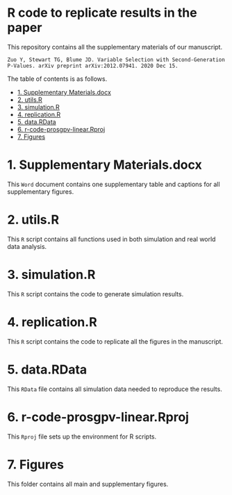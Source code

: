 R code to replicate results in the paper
========================

This repository contains all the supplementary materials of our manuscript. 

	Zuo Y, Stewart TG, Blume JD. Variable Selection with Second-Generation P-Values. arXiv preprint arXiv:2012.07941. 2020 Dec 15.

The table of contents is as follows.  

- [1. Supplementary Materials.docx](#1-supp)
- [2. utils.R](#1-utils)
- [3. simulation.R](#3-simu)
- [4. replication.R](#4-repl)
- [5. data.RData](#5-data)
- [6. r-code-prosgpv-linear.Rproj](#6-r)
- [7. Figures](#7-figures)
	

# 1. Supplementary Materials.docx

This `Word` document contains one supplementary table and captions for all supplementary figures.

# 2. utils.R

This `R` script contains all functions used in both simulation and real world data analysis.  

# 3. simulation.R

This `R` script contains the code to generate simulation results.  

# 4. replication.R

This `R` script contains the code to replicate all the figures in the manuscript.  

# 5. data.RData

This `RData` file contains all simulation data needed to reproduce the results.  

# 6. r-code-prosgpv-linear.Rproj

This `Rproj` file sets up the environment for R scripts.  

# 7. Figures

This folder contains all main and supplementary figures.


